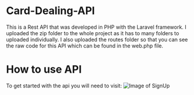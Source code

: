 # Card-Dealing-API
This is a Rest API that was developed in PHP with the Laravel framework. I uploaded the zip folder to the whole project as it has to many folders to uploaded individually. I also uploaded the routes folder so that you can see the raw code for this API which can be found in the web.php file.

# How to use API
To get started with the api you will need to visit:
![Image of SignUp](https://github.com/ecombee28/Card-Dealing-API/blob/master/signUp/images/Screen%20Shot%202019-05-04%20at%204.55.18%20PM.png)
